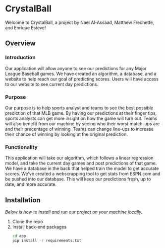 # CrystalBall

Welcome to CrystalBall, a project by Nael Al-Assaad, Matthew Frechette, and Enrique Esteve!

## Overview

### Introduction

Our application will allow anyone to see our predictions for any Major League Baseball games. We have created an algorithm, a database, and a website to help reach our goal of predicting scores. Users will have access to our website to see current day predictions. 

### Purpose 

Our purpose is to help sports analyst and teams to see the best possible prediction of that MLB game. By having our predictions at their finger tips, sports analysts can get more insight on how the game will turn out. Teams will also benefit from our machine by seeing who their worst match-ups are and their precentage of winning. Teams can change line-ups to increase their chance of winning by looking at the original prediction.

### Functionality 

This application will take our algorithm, which follows a linear regression model, and take the current day games and post predictions of that game. We have a database in the back that helped train the model to get accurate scores. We've created a webscrapping tool to get stats from ESPN.com and be pushed into our database. This will keep our predictions fresh, up to date, and more accurate. 

## Installation

_Below is how to install and run our project on your machine locally._

1. Clone the repo
2. Install back-end packages
   ```sh
   cd app
   pip install -r requirements.txt
   ```


